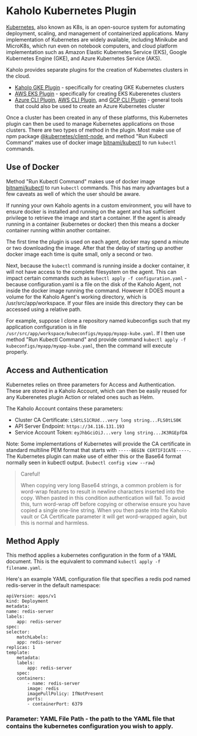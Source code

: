 # Kaholo Kubernetes Plugin
[Kubernetes](https://kubernetes.io/), also known as K8s, is an open-source system for automating deployment, scaling, and management of containerized applications. Many implementation of Kubernetes are widely available, including Minikube and MicroK8s, which run even on notebook computers, and cloud platform implementation such as Amazon Elastic Kubernetes Service (EKS), Google Kubernetes Engine (GKE), and Azure Kubernetes Service (AKS).

Kaholo provides separate plugins for the creation of Kubernetes clusters in the cloud.
* [Kaholo GKE Plugin](https://github.com/Kaholo/kaholo-plugin-google-cloud-kubernetes-engine) - specifically for creating GKE Kubernetes clusters
* [AWS EKS Plugin](https://github.com/Kaholo/kaholo-plugin-aws-eks) - specifically for creating EKS Kuberenetes clusters
* [Azure CLI Plugin](https://github.com/Kaholo/kaholo-plugin-azure-cli), [AWS CLI Plugin](https://github.com/Kaholo/kaholo-plugin-aws-cli), and [GCP CLI Plugin](https://github.com/Kaholo/kaholo-plugin-gcp-cli) - general tools that could also be used to create an Azure Kubernetes cluster

Once a cluster has been created in any of these platforms, this Kubernetes plugin can then be used to manage Kubernetes applications on those clusters. There are two types of method in the plugin. Most make use of npm package [@kubernetes/client-node](), and method "Run Kubectl Command" makes use of docker image [bitnami/kubectl](https://hub.docker.com/r/bitnami/kubectl) to run `kubectl` commands.

## Use of Docker
Method "Run Kubectl Command" makes use of docker image [bitnami/kubectl](https://hub.docker.com/r/bitnami/kubectl) to run `kubectl` commands. This has many advantages but a few caveats as well of which the user should be aware.

If running your own Kaholo agents in a custom environment, you will have to ensure docker is installed and running on the agent and has sufficient privilege to retrieve the image and start a container. If the agent is already running in a container (kubernetes or docker) then this means a docker container running within another container.

The first time the plugin is used on each agent, docker may spend a minute or two downloading the image. After that the delay of starting up another docker image each time is quite small, only a second or two.

Next, because the `kubectl` command is running inside a docker container, it will not have access to the complete filesystem on the agent. This can impact certain commands such as `kubectl apply -f configuration.yaml` - because configuration.yaml is a file on the disk of the Kaholo Agent, not inside the docker image running the command. However it DOES mount a volume for the Kaholo Agent's working directory, which is /usr/src/app/workspace. If your files are inside this directory they can be accessed using a relative path.

For example, suppose I clone a repository named kubeconfigs such that my application configuration is in file `/usr/src/app/workspace/kubeconfigs/myapp/myapp-kube.yaml`. If I then use method "Run Kubectl Command" and provide command `kubectl apply -f kubeconfigs/myapp/myapp-kube.yaml`, then the command will execute properly.

## Access and Authentication
Kubernetes relies on three parameters for Access and Authentication. These are stored in a Kaholo Account, which can then be easily reused for any Kuberenetes plugin Action or related ones such as Helm.

The Kaholo Account contains these parameters:
* Cluster CA Certificate: `LS0tLS1CRUd...very long string...FLS0tLS0K`
* API Server Endpoint: `https://34.116.131.193`
* Service Account Token: `eyJhbGciOiJ...very long string...JK3RGEpfDA`

Note: Some implementations of Kubernetes will provide the CA certificate in standard multiline PEM format that starts with `-----BEGIN CERTIFICATE-----`. The Kubernetes plugin can make use of either this or the Base64 format normally seen in kubectl output. (`kubectl config view --raw`)

>Careful!
>
>When copying very long Base64 strings, a common problem is for word-wrap features to result in newline characters inserted into the copy. When pasted in this condition authentication will fail. To avoid this, turn word-wrap off before copying or otherwise ensure you have copied a single one-line string. When you then paste into the Kaholo vault or CA Certificate parameter it will get word-wrapped again, but this is normal and harmless.

## Method Apply
This method applies a kubernetes configuration in the form of a YAML document. This is the equivalent to command `kubectl apply -f filename.yaml`.

Here's an example YAML configuration file that specifies a redis pod named redis-server in the default namespace:

    apiVersion: apps/v1
    kind: Deployment
    metadata:
    name: redis-server
    labels:
        app: redis-server
    spec:
    selector:
        matchLabels:
        app: redis-server
    replicas: 1
    template:
        metadata:
        labels:
            app: redis-server
        spec:
        containers:
            - name: redis-server
            image: redis
            imagePullPolicy: IfNotPresent
            ports:
            - containerPort: 6379

### Parameter: YAML File Path - the path to the YAML file that contains the kubernetes configuration you wish to apply.